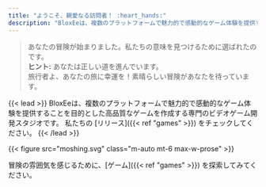 ```yaml
---
title: "ようこそ、親愛なる訪問者！ :heart_hands:"
description: "BloxEeは、複数のプラットフォームで魅力的で感動的なゲーム体験を提供することを目的とした高品質なゲームを作成する専門のビデオゲーム開発スタジオです。"
---
```


> あなたの冒険が始まりました。私たちの意味を見つけるために選ばれたのです。<br>
> **ヒント:** あなたは正しい道を進んでいます。<br>
> 旅行者よ、あなたの旅に幸運を！素晴らしい冒険があなたを待っています。

{{< lead >}}
BloxEeは、複数のプラットフォームで魅力的で感動的なゲーム体験を提供することを目的とした高品質なゲームを作成する専門のビデオゲーム開発スタジオです。
私たちの [リリース]({{< ref "games" >}}) をチェックしてください。
{{< /lead >}}

{{< figure src="moshing.svg" class="m-auto mt-6 max-w-prose" >}}

冒険の雰囲気を感じるために、[ゲーム]({{< ref "games" >}}) を探索してみてください。

